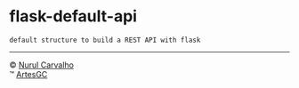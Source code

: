 # flask-default-api

    default structure to build a REST API with flask

---

&copy; [Nurul Carvalho](mailto:nuruldecarvalho@gmail.com) \
&trade; [ArtesGC](https://artesgc.home.blog)
